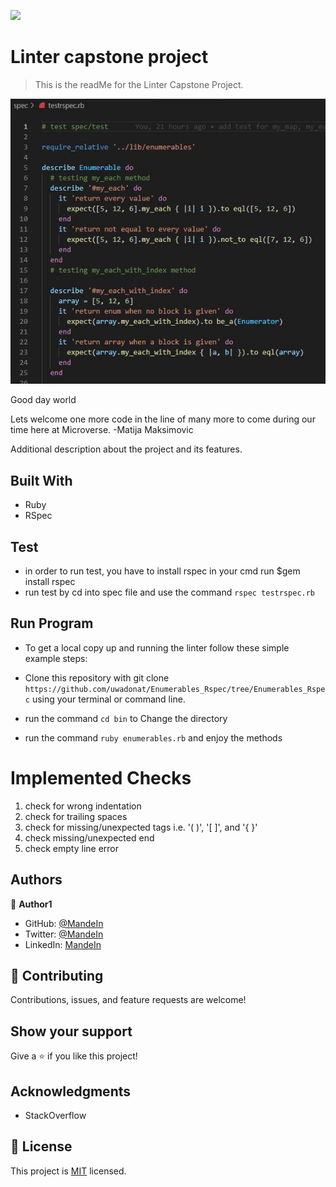 ![](https://img.shields.io/badge/Microverse-blueviolet)

# Linter capstone project

> This is the readMe for the Linter Capstone Project. 

![screenshot](https://github.com/uwadonat/Enumerables_Rspec/blob/Enumerables_Rspec/images/screenshoot.JPG)

Good day world

Lets welcome one more code in the line of many more to come during our time here at Microverse. -Matija Maksimovic


Additional description about the project and its features.

## Built With

- Ruby
- RSpec

## Test
- in order to run test, you have to install rspec in your cmd run $gem install rspec
- run test by cd into spec file and use the command   ```rspec testrspec.rb```   


## Run Program

- To get a local copy up and running the linter follow these simple example steps:

- Clone this repository with git clone ```https://github.com/uwadonat/Enumerables_Rspec/tree/Enumerables_Rspec``` using your terminal or command line.
- run the command ```cd bin``` to Change the directory 
- run the command ```ruby enumerables.rb``` and enjoy the methods

# Implemented Checks
1. check for wrong indentation
2. check for trailing spaces
3. check for missing/unexpected tags i.e. '( )', '[ ]', and '{ }'
4. check missing/unexpected end
5. check empty line error

## Authors

👤 **Author1**

- GitHub: [@MandeIn](https://github.com/MandeIn)
- Twitter: [@MandeIn](https://twitter.com/MandeIn)
- LinkedIn: [MandeIn](https://linkedin.com/MandeIn)

## 🤝 Contributing

Contributions, issues, and feature requests are welcome!

## Show your support

Give a ⭐️ if you like this project!

## Acknowledgments

- StackOverflow

## 📝 License

This project is [MIT](https://opensource.org/licenses/MIT) licensed.